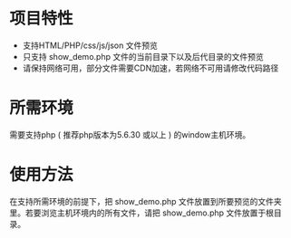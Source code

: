 <!-- # Vue.js重构有赞商城

* 主要技术：
>一个移动端多页面应用的Vue.js重构项目。
这个项目使用到vue框架的基本语法以及生命周期等特性，vue-loader、vue-router、vuex的基本使用方法，
以及使用到axios，swiper，mint-ui，Volecity库， 此项目为移动端适配微信，请用微信扫下面二维码。

* 项目博客：https://www.cnblogs.com/gitnull/p/10269654.html

* 项目预览二维码：https://leonardo-zyh.github.io/Vue-youzanStore/dist/index.html
<br/>
<img src="./二维码.png"></img> -->
# 项目特性
- 支持HTML/PHP/css/js/json 文件预览
- 只支持 show_demo.php 文件的当前目录下以及后代目录的文件预览
- 请保持网络可用，部分文件需要CDN加速，若网络不可用请修改代码路径
# 所需环境
需要支持php ( 推荐php版本为5.6.30 或以上 ) 的window主机环境。
# 使用方法
在支持所需环境的前提下，把 show_demo.php 文件放置到所要预览的文件夹里。若要浏览主机环境内的所有文件，请把 show_demo.php 文件放置于根目录。